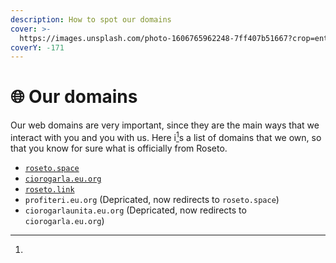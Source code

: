 ```yaml
---
description: How to spot our domains
cover: >-
  https://images.unsplash.com/photo-1606765962248-7ff407b51667?crop=entropy&cs=srgb&fm=jpg&ixid=M3wxOTcwMjR8MHwxfHNlYXJjaHwxfHxpbnRlcm5ldCUyMGRvbWFpbnN8ZW58MHx8fHwxNzAyODQxMDU0fDA&ixlib=rb-4.0.3&q=85
coverY: -171
---
```


# 🌐 Our domains

Our web domains are very important, since they are the main ways that we interact with you and you with us. Here i[^1]s a list of domains that we own, so that you know for sure what is officially from Roseto.

* [`roseto.space`](https://roseto.space)
* [`ciorogarla.eu.org`](https://ciorogarla.eu.org)
* [`roseto.link`](https://roseto.link)
* `profiteri.eu.org` (Depricated, now redirects to `roseto.space`)
* `ciorogarlaunita.eu.org` (Depricated, now redirects to `ciorogarla.eu.org`)

[^1]: 
